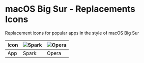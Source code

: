 # macOS Big Sur - Replacements Icons
Replacement icons for popular apps in the style of macOS Big Sur

Icon | ![Spark](https://github.com/elrumo/macOS-Big-Sur-icons-replacements/blob/master/icons/png/Spark.png?raw=true) | ![Opera](https://github.com/elrumo/macOS-Big-Sur-icons-replacements/blob/master/icons/png/Opera.png?raw=true) 
--- | --- | --- |
App | Spark | Opera 
